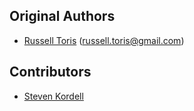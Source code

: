 Original Authors
----------------

 * [Russell Toris](https://github.com/rctoris/) (russell.toris@gmail.com)

Contributors
------------

 * [Steven Kordell](spkordell@wpi.edu)

